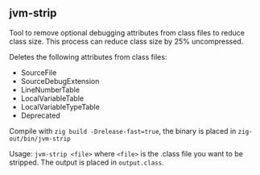 ## jvm-strip

Tool to remove optional debugging attributes from class files to reduce class size. This process can reduce class size by 25% uncompressed.

Deletes the following attributes from class files: 
- SourceFile
- SourceDebugExtension
- LineNumberTable
- LocalVariableTable
- LocalVariableTypeTable
- Deprecated

Compile with `zig build -Drelease-fast=true`, the binary is placed in `zig-out/bin/jvm-strip`

Usage: `jvm-strip <file>` where `<file>` is the .class file you want to be stripped. The output is placed in `output.class`.
